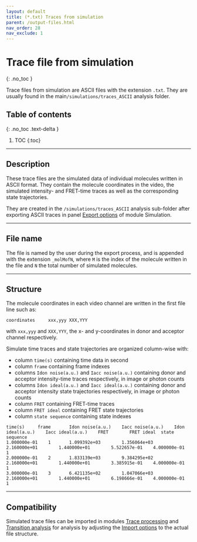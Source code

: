 ```yaml
---
layout: default
title: (*.txt) Traces from simulation
parent: /output-files.html
nav_order: 28
nav_exclude: 1
---
```



# Trace file from simulation
{: .no_toc }

Trace files from simulation are ASCII files with the extension `.txt`. They are usually found in the main`/simulations/traces_ASCII` analysis folder.

## Table of contents
{: .no_toc .text-delta }

1. TOC
{:toc}


---

## Description

These trace files are the simulated data of individual molecules written in ASCII format.
They contain the molecule coordinates in the video, the simulated intensity- and FRET-time traces as well as the corresponding state trajectories.

They are created in the `/simulations/traces_ASCII` analysis sub-folder after exporting ASCII traces in panel 
[Export options](../simulation/panels/panel-export-options.html) of module Simulation.


---

## File name

The file is named by the user during the export process, and is appended with the extension `_molMofN`, where `M` is the index of the molecule written in the file and `N` the total number of simulated molecules.


---

## Structure

The molecule coordinates in each video channel are written in the first file line such as:

```
coordinates 	xxx,yyy	XXX,YYY
```
with `xxx,yyy` and `XXX,YYY`, the x- and y-coordinates in donor and acceptor channel respectively.

Simulate time traces and state trajectories are organized column-wise with:
* column `time(s)` containing time data in second
* column `frame` containing frame indexes
* columns `Idon noise(a.u.)` and `Iacc noise(a.u.)` containing donor and acceptor intensity-time traces respectively, in image or photon counts
* columns `Idon ideal(a.u.)` and `Iacc ideal(a.u.)` containing donor and acceptor intensity state trajectories respectively, in image or photon counts
* column `FRET` containing FRET-time traces
* column `FRET ideal` containing FRET state trajectories
* column `state sequence` containing state indexes

```
time(s)		frame		Idon noise(a.u.)	Iacc noise(a.u.)	Idon ideal(a.u.)	Iacc ideal(a.u.)	FRET		FRET ideal	state sequence
1.000000e-01	1		1.099392e+03		1.356064e+03		2.160000e+01		1.440000e+01		5.522657e-01	4.000000e-01	1
2.000000e-01	2		1.833139e+03		9.384295e+02		2.160000e+01		1.440000e+01		3.385915e-01	4.000000e-01	1
3.000000e-01	3		6.421135e+02		1.047066e+03		2.160000e+01		1.440000e+01		6.198666e-01	4.000000e-01	1
```


---

## Compatibility

Simulated trace files can be imported in modules 
[Trace processing](../trace-processing/workflow.html#import-single-molecule-data) and 
[Transition analysis](../transition-analysis/workflow.html#import-single-molecule-data) for analysis by adjusting the 
[Import options](../trace-processing/functionalities/set-import-options.html) to the actual file structure.
